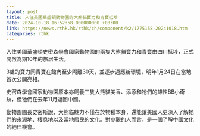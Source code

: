 ```yaml
---
layout: post
title: 入住美國華盛頓動物園的大熊貓寶力和青寶抵埗
date: 2024-10-18 16:52:58.000000000 +08:00
link: https://news.rthk.hk/rthk/ch/component/k2/1775158-20241018.htm
categories: rthk
---
```


入住美國華盛頓史密森學會國家動物園的兩隻大熊貓寶力和青寶由四川抵埗，正式開啟為期10年的旅居生活。

3歲的寶力同青寶在館內至少隔離30天，並逐步適應新環境，明年1月24日在當地首次公開亮相。

史密森學會國家動物園原本亦飼養三隻大熊貓美香、添添和牠們的雄性BB小奇跡，但牠們在去年11月返回中國。

動物園園長史密斯說，大熊貓魅力不僅在於物種本身，還能讓美國人更深入了解牠們的來源地、棲息地以及當地居民的文化。對參觀的人而言，是一個了解中國文化的絕佳機會。
